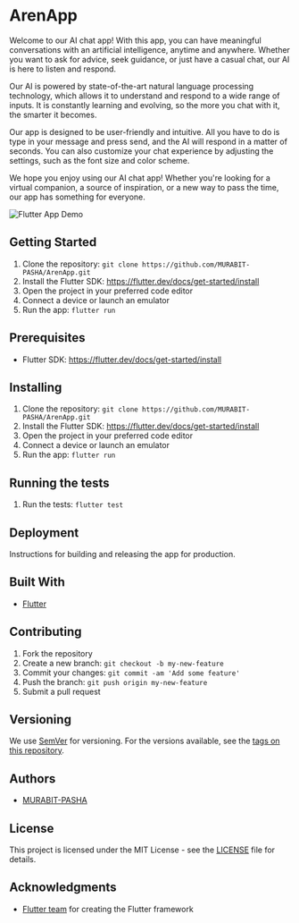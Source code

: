 # ArenApp
Welcome to our AI chat app! With this app, you can have meaningful conversations with an artificial intelligence, anytime and anywhere. Whether you want to ask for advice, seek guidance, or just have a casual chat, our AI is here to listen and respond.

Our AI is powered by state-of-the-art natural language processing technology, which allows it to understand and respond to a wide range of inputs. It is constantly learning and evolving, so the more you chat with it, the smarter it becomes.

Our app is designed to be user-friendly and intuitive. All you have to do is type in your message and press send, and the AI will respond in a matter of seconds. You can also customize your chat experience by adjusting the settings, such as the font size and color scheme.

We hope you enjoy using our AI chat app! Whether you're looking for a virtual companion, a source of inspiration, or a new way to pass the time, our app has something for everyone.

![Flutter App Demo](blob/demo.gif)

## Getting Started

1. Clone the repository: `git clone https://github.com/MURABIT-PASHA/ArenApp.git`
2. Install the Flutter SDK: https://flutter.dev/docs/get-started/install
3. Open the project in your preferred code editor
4. Connect a device or launch an emulator
5. Run the app: `flutter run`

## Prerequisites

- Flutter SDK: https://flutter.dev/docs/get-started/install

## Installing

1. Clone the repository: `git clone https://github.com/MURABIT-PASHA/ArenApp.git`
2. Install the Flutter SDK: https://flutter.dev/docs/get-started/install
3. Open the project in your preferred code editor
4. Connect a device or launch an emulator
5. Run the app: `flutter run`

## Running the tests

1. Run the tests: `flutter test`

## Deployment

Instructions for building and releasing the app for production.

## Built With

- [Flutter](https://flutter.dev/)

## Contributing

1. Fork the repository
2. Create a new branch: `git checkout -b my-new-feature`
3. Commit your changes: `git commit -am 'Add some feature'`
4. Push the branch: `git push origin my-new-feature`
5. Submit a pull request

## Versioning

We use [SemVer](http://semver.org/) for versioning. For the versions available, see the [tags on this repository](https://github.com/MURABIT-PASHA/ArenApp/tags).

## Authors

- [MURABIT-PASHA](https://github.com/MURABIT-PASHA)

## License

This project is licensed under the MIT License - see the [LICENSE](LICENSE.md) file for details.

## Acknowledgments

- [Flutter team](https://flutter.dev/) for creating the Flutter framework
